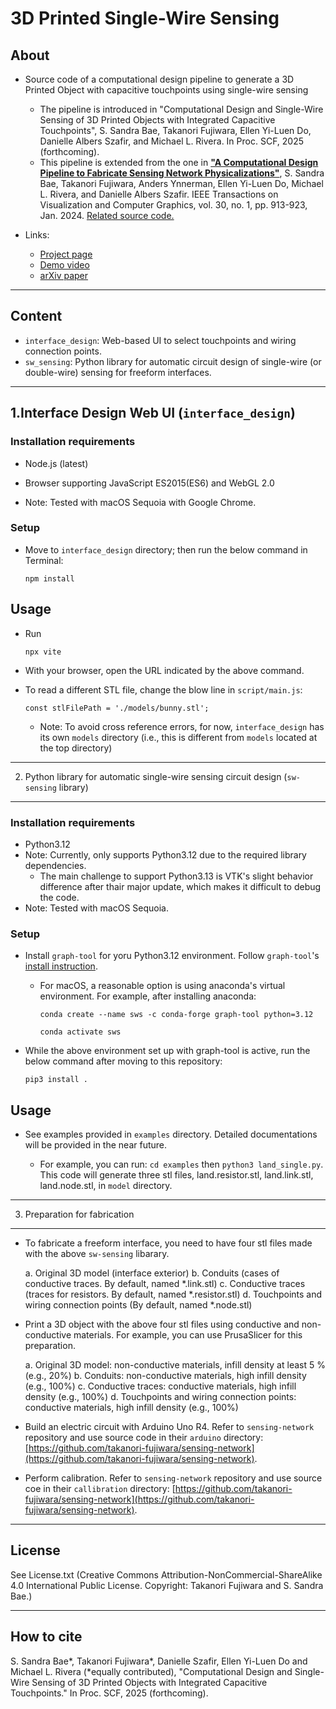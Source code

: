 # 3D Printed Single-Wire Sensing 

About
-----
* Source code of a computational design pipeline to generate a 3D Printed Object with capacitive touchpoints using single-wire sensing
  - The pipeline is introduced in "Computational Design and Single-Wire Sensing of 3D Printed Objects with Integrated Capacitive Touchpoints", S. Sandra Bae, Takanori Fujiwara, Ellen Yi-Luen Do, Danielle Albers Szafir, and Michael L. Rivera. In Proc. SCF, 2025 (forthcoming).
  - This pipeline is extended from the one in **["A Computational Design Pipeline to Fabricate Sensing Network Physicalizations"](https://arxiv.org/abs/2308.04714)**, S. Sandra Bae, Takanori Fujiwara, Anders Ynnerman, Ellen Yi-Luen Do, Michael L. Rivera, and Danielle Albers Szafir. IEEE Transactions on Visualization and Computer Graphics, vol. 30, no. 1, pp. 913-923, Jan. 2024. [Related source code.](https://github.com/takanori-fujiwara/sensing-network)

* Links:
  * [Project page](#)
  * [Demo video](#)
  * [arXiv paper](#)

******

Content
-----
* `interface_design`: Web-based UI to select touchpoints and wiring connection points.
* `sw_sensing`: Python library for automatic circuit design of single-wire (or double-wire) sensing for freeform interfaces.


******

1.Interface Design Web UI (`interface_design`)
-----

### Installation requirements
* Node.js (latest)
* Browser supporting JavaScript ES2015(ES6) and WebGL 2.0

* Note: Tested with macOS Sequoia with Google Chrome.

### Setup

* Move to `interface_design` directory; then run the below command in Terminal:

    `npm install`

## Usage

* Run

    `npx vite`

* With your browser, open the URL indicated by the above command.

* To read a different STL file, change the blow line in `script/main.js`:

    `const stlFilePath = './models/bunny.stl';`

    * Note: To avoid cross reference errors, for now, `interface_design` has its own `models` directory (i.e., this is different from `models` located at the top directory)

******

2. Python library for automatic single-wire sensing circuit design (`sw-sensing` library)
-----

### Installation requirements
* Python3.12
* Note: Currently, only supports Python3.12 due to the required library dependencies. 
    - The main challenge to support Python3.13 is VTK's slight behavior difference after thair major update, which makes it difficult to debug the code.
* Note: Tested with macOS Sequoia.

### Setup

* Install `graph-tool` for yoru Python3.12 environment. Follow `graph-tool`'s [install instruction](https://git.skewed.de/count0/graph-tool/-/wikis/installation-instructions).

  * For macOS, a reasonable option is using anaconda's virtual environment. For example, after installing anaconda:

    `conda create --name sws -c conda-forge graph-tool python=3.12`
    
    `conda activate sws`

* While the above environment set up with graph-tool is active, run the below command after moving to this repository:

    `pip3 install .`


## Usage

* See examples provided in `examples` directory. Detailed documentations will be provided in the near future.

    - For example, you can run: `cd examples` then `python3 land_single.py`. This code will generate three stl files, land.resistor.stl, land.link.stl, land.node.stl, in `model` directory. 


******

3. Preparation for fabrication
-----

* To fabricate a freeform interface, you need to have four stl files made with the above `sw-sensing` libarary.

  a. Original 3D model (interface exterior)
  b. Conduits (cases of conductive traces. By default, named *.link.stl)
  c. Conductive traces (traces for resistors. By default, named *.resistor.stl)
  d. Touchpoints and wiring connection points (By default, named *.node.stl)

* Print a 3D object with the above four stl files using conductive and non-conductive materials. For example, you can use PrusaSlicer for this preparation.

  a. Original 3D model: non-conductive materials, infill density at least 5 % (e.g., 20%)
  b. Conduits: non-conductive materials, high infill density (e.g., 100%)
  c. Conductive traces: conductive materials, high infill density (e.g., 100%)
  d. Touchpoints and wiring connection points: conductive materials, high infill density (e.g., 100%)

* Build an electric circuit with Arduino Uno R4. Refer to `sensing-network` repository and use source code in their `arduino` directory: [https://github.com/takanori-fujiwara/sensing-network](https://github.com/takanori-fujiwara/sensing-network).

* Perform calibration. Refer to `sensing-network` repository and use source coe in their `callibration` directory: [https://github.com/takanori-fujiwara/sensing-network](https://github.com/takanori-fujiwara/sensing-network).


******
License
-----

See License.txt (Creative Commons Attribution-NonCommercial-ShareAlike 4.0 International Public License. Copyright: Takanori Fujiwara and S. Sandra Bae.)

******
How to cite
-----

S. Sandra Bae*, Takanori Fujiwara*, Danielle Szafir, Ellen Yi-Luen Do and Michael L. Rivera (*equally contributed), "Computational Design and Single-Wire Sensing of 3D Printed Objects with Integrated Capacitive Touchpoints." In Proc. SCF, 2025 (forthcoming).


